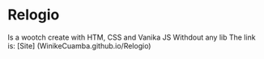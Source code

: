 # Relogio
Is a wootch create with HTM, CSS and Vanika JS
Withdout any lib
The link is:
[Site] (WinikeCuamba.github.io/Relogio)
